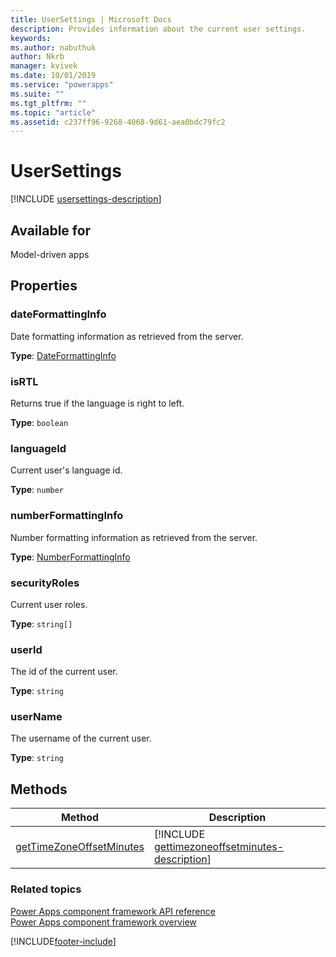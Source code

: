 ```yaml
---
title: UserSettings | Microsoft Docs
description: Provides information about the current user settings.
keywords:
ms.author: nabuthuk
author: Nkrb
manager: kvivek
ms.date: 10/01/2019
ms.service: "powerapps"
ms.suite: ""
ms.tgt_pltfrm: ""
ms.topic: "article"
ms.assetid: c237ff96-9268-4068-9d61-aea0bdc79fc2
---
```


# UserSettings

[!INCLUDE [usersettings-description](includes/usersettings-description.md)]

## Available for 

Model-driven apps

## Properties

### dateFormattingInfo

Date formatting information as retrieved from the server.

**Type**: [DateFormattingInfo](dateformattinginfo.md)

### isRTL

Returns true if the language is right  to left.

**Type**: `boolean`

### languageId

Current user's language id.

**Type**: `number`

### numberFormattingInfo

Number formatting information as retrieved from the server.

**Type**: [NumberFormattingInfo](numberformattinginfo.md)

### securityRoles

Current user roles.

**Type**: `string[]`

### userId

The id of the current user.

**Type**: `string`

### userName

The username of the current user.

**Type**: `string`

## Methods

|Method | Description | 
| ------|-------------|
|[getTimeZoneOffsetMinutes](usersettings/gettimezoneoffsetminutes.md)|[!INCLUDE [gettimezoneoffsetminutes-description](usersettings/includes/gettimezoneoffsetminutes-description.md)]|

### Related topics

[Power Apps component framework API reference](../reference/index.md)<br/>
[Power Apps component framework overview](../overview.md)

[!INCLUDE[footer-include](../../../includes/footer-banner.md)]
